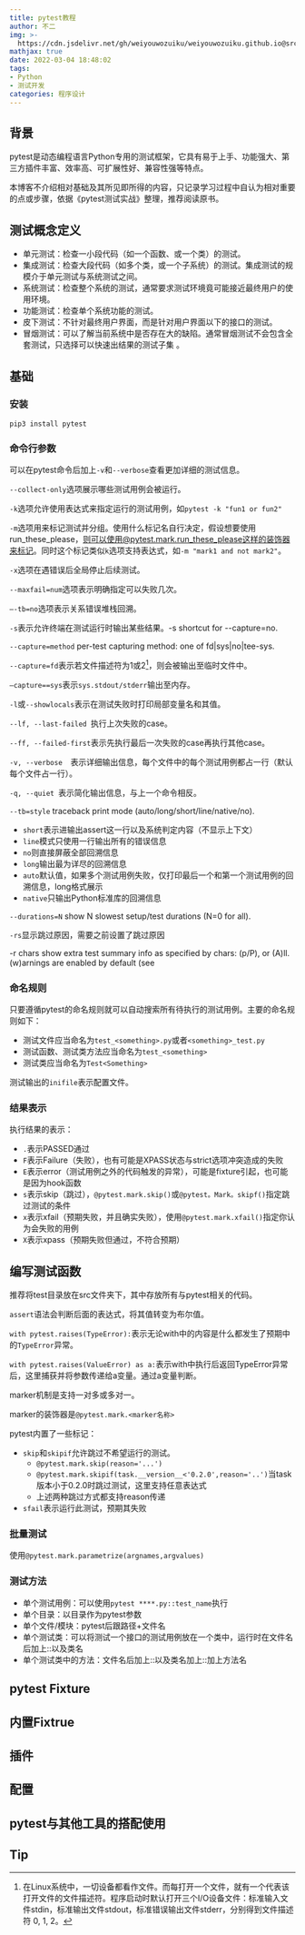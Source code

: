 ```yaml
---
title: pytest教程
author: 不二
img: >-
  https://cdn.jsdelivr.net/gh/weiyouwozuiku/weiyouwozuiku.github.io@src/source/_posts/PageImg/程序设计/pytest教程.png
mathjax: true
date: 2022-03-04 18:48:02
tags:
- Python
- 测试开发
categories: 程序设计
---
```


## 背景

pytest是动态编程语言Python专用的测试框架，它具有易于上手、功能强大、第三方插件丰富、效率高、可扩展性好、兼容性强等特点。

本博客不介绍相对基础及其所见即所得的内容，只记录学习过程中自认为相对重要的点或步骤，依据《pytest测试实战》整理，推荐阅读原书。

## 测试概念定义

- 单元测试：检查一小段代码（如一个函数、或一个类）的测试。
- 集成测试：检查大段代码（如多个类，或一个子系统）的测试。集成测试的规模介于单元测试与系统测试之间。
- 系统测试：检查整个系统的测试，通常要求测试环境竟可能接近最终用户的使用环境。
- 功能测试：检查单个系统功能的测试。
- 皮下测试：不针对最终用户界面，而是针对用户界面以下的接口的测试。
- 冒烟测试：可以了解当前系统中是否存在大的缺陷。通常冒烟测试不会包含全套测试，只选择可以快速出结果的测试子集 。

## 基础

### 安装

```shell
pip3 install pytest
```

### 命令行参数

可以在pytest命令后加上`-v`和`--verbose`查看更加详细的测试信息。

`--collect-only`选项展示哪些测试用例会被运行。

`-k`选项允许使用表达式来指定运行的测试用例，如`pytest -k "fun1 or fun2"`

`-m`选项用来标记测试并分组。使用什么标记名自行决定，假设想要使用run_these_please，则可以使用@pytest.mark.run_these_please这样的装饰器来标记。同时这个标记类似`k`选项支持表达式，如`-m "mark1 and not mark2"`。

`-x`选项在遇错误后全局停止后续测试。

`--maxfail=num`选项表示明确指定可以失败几次。

`–-tb=no`选项表示关系错误堆栈回溯。

`-s`表示允许终端在测试运行时输出某些结果。-s  shortcut for --capture=no.

`--capture=method` per-test capturing method: one of fd|sys|no|tee-sys. 

`--capture=fd`表示若文件描述符为1或2[^1]，则会被输出至临时文件中。

`–capture==sys`表示`sys.stdout/stderr`输出至内存。

`-l`或`--showlocals`表示在测试失败时打印局部变量名和其值。

`--lf, --last-failed `执行上次失败的case。

`--ff, --failed-first`表示先执行最后一次失败的case再执行其他case。

`-v, --verbose  `表示详细输出信息，每个文件中的每个测试用例都占一行（默认每个文件占一行）。

`-q, --quiet `表示简化输出信息，与上一个命令相反。

`--tb=style`   traceback print mode (auto/long/short/line/native/no).

- `short`表示进输出assert这一行以及系统判定内容（不显示上下文）
- `line`模式只使用一行输出所有的错误信息 
- `no`则直接屏蔽全部回溯信息
- `long`输出最为详尽的回溯信息
- `auto`默认值，如果多个测试用例失败，仅打印最后一个和第一个测试用例的回溯信息，long格式展示
- `native`只输出Python标准库的回溯信息

`--durations=N`  show N slowest setup/test durations (N=0 for all).

`-rs`显示跳过原因，需要之前设置了跳过原因

-r chars              show extra test summary info as specified by chars:
                        (p/P), or (A)ll. (w)arnings are enabled by default (see

### 命名规则

只要遵循pytest的命名规则就可以自动搜索所有待执行的测试用例。主要的命名规则如下：

- 测试文件应当命名为`test_<something>.py`或者`<something>_test.py`
- 测试函数、测试类方法应当命名为`test_<something>`
- 测试类应当命名为`Test<Something>`

测试输出的`inifile`表示配置文件。

### 结果表示

执行结果的表示：

- `.`表示PASSED通过
- `F`表示Failure（失败），也有可能是XPASS状态与strict选项冲突造成的失败
- `E`表示error（测试用例之外的代码触发的异常），可能是fixture引起，也可能是因为hook函数
- `s`表示skip（跳过），`@pytest.mark.skip()`或`@pytest。Mark。skipf()`指定跳过测试的条件
- `x`表示xfail（预期失败，并且确实失败），使用`@pytest.mark.xfail()`指定你认为会失败的用例
- `X`表示xpass（预期失败但通过，不符合预期）

## 编写测试函数

推荐将test目录放在src文件夹下，其中存放所有与pytest相关的代码。

`assert`语法会判断后面的表达式，将其值转变为布尔值。

`with pytest.raises(TypeError):`表示无论with中的内容是什么都发生了预期中的`TypeError`异常。

`with pytest.raises(ValueError) as a:`表示with中执行后返回TypeError异常后，这里捕获并将参数传递给a变量。通过a变量判断。

marker机制是支持一对多或多对一。

marker的装饰器是`@pytest.mark.<marker名称>`

pytest内置了一些标记：

- `skip`和`skipif`允许跳过不希望运行的测试。
  - `@pytest.mark.skip(reason='...')`
  - `@pytest.mark.skipif(task.__version__<'0.2.0',reason='..')`当task版本小于0.2.0时跳过测试，这里支持任意表达式
  - 上述两种跳过方式都支持reason传递
- `sfail`表示运行此测试，预期其失败

### 批量测试

使用`@pytest.mark.parametrize(argnames,argvalues)`



### 测试方法

- 单个测试用例：可以使用`pytest ****.py::test_name`执行
- 单个目录：以目录作为pytest参数
- 单个文件/模块：pytest后跟路径+文件名
- 单个测试类：可以将测试一个接口的测试用例放在一个类中，运行时在文件名后加上::以及类名
- 单个测试类中的方法：文件名后加上::以及类名加上::加上方法名

## pytest Fixture

## 内置Fixtrue

## 插件

## 配置

## pytest与其他工具的搭配使用

## Tip

[^1]:在Linux系统中，一切设备都看作文件。而每打开一个文件，就有一个代表该打开文件的文件描述符。程序启动时默认打开三个I/O设备文件：标准输入文件stdin，标准输出文件stdout，标准错误输出文件stderr，分别得到文件描述符 0, 1, 2。
